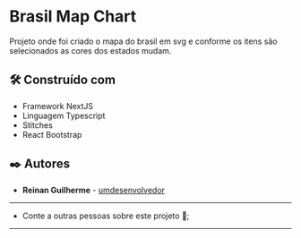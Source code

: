 # Brasil Map Chart

Projeto onde foi criado o mapa do brasil em svg e conforme os itens são selecionados as cores dos estados mudam.

## 🛠️ Construído com

* Framework  NextJS
* Linguagem Typescript
* Stitches
* React Bootstrap

## ✒️ Autores

* **Reinan Guilherme** - [umdesenvolvedor](https://www.linkedin.com/in/reinan-guilherme-34086b236)

---

* Conte a outras pessoas sobre este projeto 📢;

---